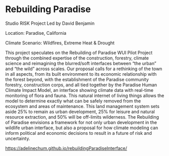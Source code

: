 # Rebuilding Paradise

Studio RISK Project Led by David Benjamin

Location: Paradise, California

Climate Scenario: Wildfires, Extreme Heat & Drought

This project speculates on the Rebuilding of Paradise WUI Pilot Project  through the combined expertise of the construction, forestry, climate science and reimagining the blurred/soft interfaces between “the urban” and “the wild” across scales. Our proposal calls for a rethinking of the town in all aspects, from its built environment to its economic relationship with the forest beyond, with the establishment of the Paradise community forestry, construction corps, and all tied together by the Paradise Human Climate Impact Model, an interface showing climate data with real-time monitoring of flora and fauna. This natural internet of living things allows the model to determine exactly what can be safely removed from the ecosystem and areas of maintenance. This land management system sets aside 25% to remain as urban development, 25% for leisure and natural resource extraction, and 50% will be off-limits wilderness. The Rebuilding of Paradise envisions a framework for not only urban development in the wildlife urban interface, but also a proposal for how climate modeling can inform political and economic decisions to result in a future of risk and uncertainty. 

https://adelinechum.github.io/rebuildingParadiseInterface/
